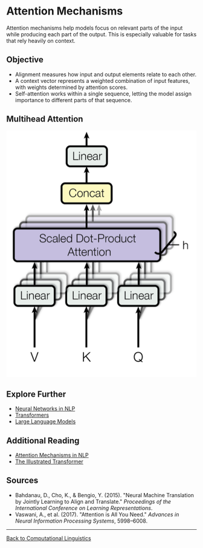 # Attention Mechanisms

Attention mechanisms help models focus on relevant parts of the input while producing each part of the output. This is especially valuable for tasks that rely heavily on context.

## Objective

- Alignment measures how input and output elements relate to each other.
- A context vector represents a weighted combination of input features, with weights determined by attention scores.
- Self-attention works within a single sequence, letting the model assign importance to different parts of that sequence.

## Multihead Attention

![Attention](../../../../assets/multi-head-attention.png)

## Explore Further

- [Neural Networks in NLP](Neural-Networks-in-NLP.md)
- [Transformers](../Language-Models/Transformers.md)
- [Large Language Models](../Language-Models/Large-Language-Models.md)

## Additional Reading

- [Attention Mechanisms in NLP](https://medium.com/syncedreview/a-brief-overview-of-attention-mechanism-13c578ba9129)
- [The Illustrated Transformer](https://jalammar.github.io/illustrated-transformer/)

## Sources

- Bahdanau, D., Cho, K., & Bengio, Y. (2015). "Neural Machine Translation by Jointly Learning to Align and Translate." *Proceedings of the International Conference on Learning Representations*.
- Vaswani, A., et al. (2017). "Attention is All You Need." *Advances in Neural Information Processing Systems*, 5998–6008.

---

[Back to Computational Linguistics](../README.md)
